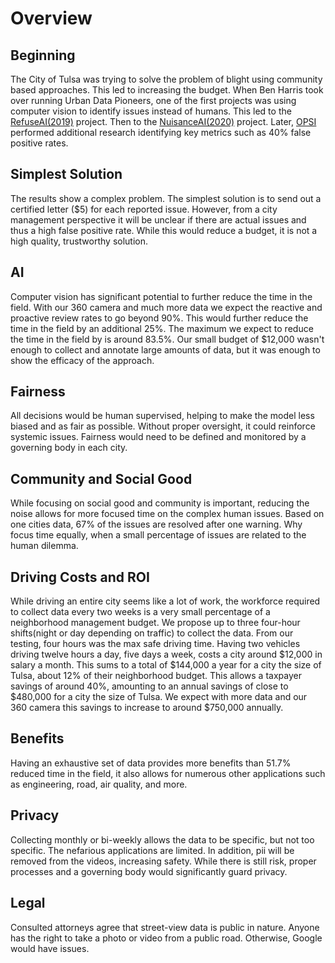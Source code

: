 # Overview
## Beginning
The City of Tulsa was trying to solve the problem of blight using community based approaches. This led to increasing the budget. When Ben Harris took over running Urban Data Pioneers, one of the first projects was using computer vision to identify issues instead of humans. This led to the [RefuseAI(2019)](https://www.cityoftulsa.org/media/10643/refuse-artificial-intelligence.pptx) project.  Then to the [NuisanceAI(2020)](https://www.cityoftulsa.org/media/13324/urban-data-pioneers-refuse-project.pdf) project.  Later, [OPSI](https://www.cityoftulsa.org/government/departments/finance/performance-strategy-and-innovation/) performed additional research identifying key metrics such as 40% false positive rates.

## Simplest Solution
The results show a complex problem.  The simplest solution is to send out a certified letter ($5) for each reported issue. However, from a city management perspective it will be unclear if there are actual issues and thus a high false positive rate.  While this would reduce a budget, it is not a high quality, trustworthy solution.

## AI
Computer vision has significant potential to further reduce the time in the field. With our 360 camera and much more data we expect the reactive and proactive review rates to go beyond 90%.  This would further reduce the time in the field by an additional 25%.  The maximum we expect to reduce the time in the field by is around 83.5%.  Our small budget of $12,000 wasn't enough to collect and annotate large amounts of data, but it was enough to show the efficacy of the approach.

## Fairness
All decisions would be human supervised, helping to make the model less biased and as fair as possible.  Without proper oversight, it could reinforce systemic issues. Fairness would need to be defined and monitored by a governing body in each city.

## Community and Social Good
While focusing on social good and community is important, reducing the noise allows for more focused time on the complex human issues.  Based on one cities data, 67% of the issues are resolved after one warning.  Why focus time equally, when a small percentage of issues are related to the human dilemma.

## Driving Costs and ROI
While driving an entire city seems like a lot of work, the  workforce required to collect data every two weeks is a very small percentage of a neighborhood management budget.  We propose up to three four-hour shifts(night or day depending on traffic) to collect the data. From our testing, four hours was the max safe driving time.  Having two vehicles driving twelve hours a day, five days a week, costs a city around $12,000 in salary a month.  This sums to a total of $144,000 a year for a city the size of Tulsa, about 12% of their neighborhood budget.  This allows a taxpayer savings of around 40%, amounting to an annual savings of close to $480,000 for a city the size of Tulsa. We expect with more data and our 360 camera this savings to increase to around $750,000 annually.

## Benefits
Having an exhaustive set of data provides more benefits than 51.7% reduced time in the field, it also allows for numerous other applications such as engineering, road, air quality, and more.

## Privacy
Collecting monthly or bi-weekly allows the data to be specific, but not too specific. The nefarious applications are limited.  In addition, pii will be removed from the videos, increasing safety.  While there is still risk, proper processes and a governing body would significantly guard privacy.

## Legal
Consulted attorneys agree that street-view data is public in nature.  Anyone has the right to take a photo or video from a public road.  Otherwise, Google would have issues.